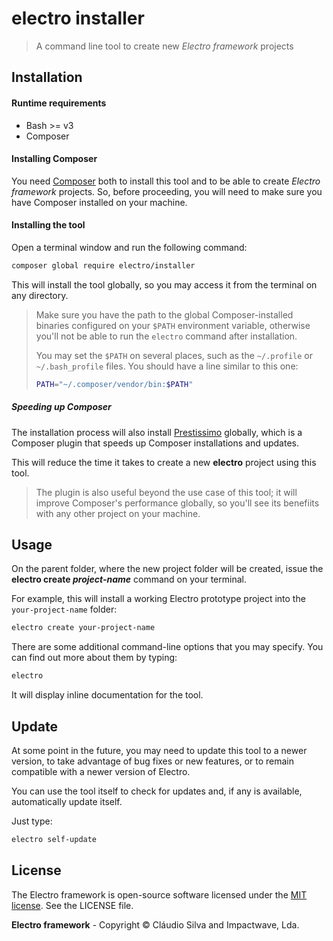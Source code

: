 # electro installer

> A command line tool to create new *Electro framework* projects

## Installation

#### Runtime requirements

- Bash >= v3
- Composer

#### Installing Composer

You need [Composer](http://getcomposer.org) both to install this tool and to be able to create *Electro framework* projects. So, before proceeding, you will need to make sure you have Composer installed on your machine.

#### Installing the tool

Open a terminal window and run the following command:

```bash
composer global require electro/installer
```

This will install the tool globally, so you may access it from the terminal on any directory.

> Make sure you have the path to the global Composer-installed binaries configured on your `$PATH` environment variable, otherwise you'll not be able to run the `electro` command after installation.
>
> You may set the `$PATH` on several places, such as the `~/.profile` or `~/.bash_profile` files. You should have a line similar to this one: 
>```bash
>PATH="~/.composer/vendor/bin:$PATH"

##### Speeding up Composer

The installation process will also install [Prestissimo](https://github.com/hirak/prestissimo) globally, which is a Composer plugin that speeds up Composer installations and updates.

This will reduce the time it takes to create a new **electro** project using this tool.

> The plugin is also useful beyond the use case of this tool; it will improve Composer's performance globally, so you'll see its benefiits with any other project on your machine.

## Usage

On the parent folder, where the new project folder will be created, issue the **electro create *project-name*** command on your terminal.

For example, this will install a working Electro prototype project into the `your-project-name` folder:

```bash
electro create your-project-name
```

There are some additional command-line options that you may specify. You can find out more about them by typing:

```bash
electro
```

It will display inline documentation for the tool.

## Update

At some point in the future, you may need to update this tool to a newer version, to take advantage of bug fixes or new features, or to remain compatible with a newer version of Electro.

You can use the tool itself to check for updates and, if any is available, automatically update itself. 

Just type:

```bash
electro self-update
```

## License

The Electro framework is open-source software licensed under the [MIT license](http://opensource.org/licenses/MIT). See the LICENSE file.

**Electro framework** - Copyright &copy; Cláudio Silva and Impactwave, Lda.
